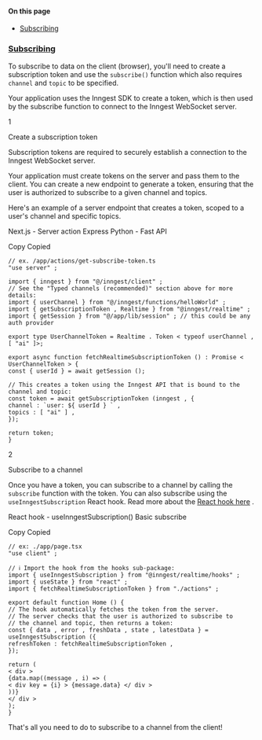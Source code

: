 #### On this page

- [Subscribing](\docs\features\realtime\subscribe#subscribing)

### [Subscribing](\docs\features\realtime\subscribe#subscribing)

To subscribe to data on the client (browser), you'll need to create a subscription token and use the `subscribe()` function which also requires `channel` and `topic` to be specified.

Your application uses the Inngest SDK to create a token, which is then used by the subscribe function to connect to the Inngest WebSocket server.

1

Create a subscription token

Subscription tokens are required to securely establish a connection to the Inngest WebSocket server.

Your application must create tokens on the server and pass them to the client. You can create a new endpoint to generate a token, ensuring that the user is authorized to subscribe to a given channel and topics.

Here's an example of a server endpoint that creates a token, scoped to a user's channel and specific topics.

Next.js - Server action Express Python - Fast API

Copy Copied

```
// ex. /app/actions/get-subscribe-token.ts
"use server" ;

import { inngest } from "@/inngest/client" ;
// See the "Typed channels (recommended)" section above for more details:
import { userChannel } from "@/inngest/functions/helloWorld" ;
import { getSubscriptionToken , Realtime } from "@inngest/realtime" ;
import { getSession } from "@/app/lib/session" ; // this could be any auth provider

export type UserChannelToken = Realtime . Token < typeof userChannel , [ "ai" ]>;

export async function fetchRealtimeSubscriptionToken () : Promise < UserChannelToken > {
const { userId } = await getSession ();

// This creates a token using the Inngest API that is bound to the channel and topic:
const token = await getSubscriptionToken (inngest , {
channel : `user: ${ userId } ` ,
topics : [ "ai" ] ,
});

return token;
}
```

2

Subscribe to a channel

Once you have a token, you can subscribe to a channel by calling the `subscribe` function with the token. You can also subscribe using the `useInngestSubscription` React hook. Read more about the [React hook here](\docs\features\realtime\react-hooks) .

React hook - useInngestSubscription() Basic subscribe

Copy Copied

```
// ex: ./app/page.tsx
"use client" ;

// ℹ️ Import the hook from the hooks sub-package:
import { useInngestSubscription } from "@inngest/realtime/hooks" ;
import { useState } from "react" ;
import { fetchRealtimeSubscriptionToken } from "./actions" ;

export default function Home () {
// The hook automatically fetches the token from the server.
// The server checks that the user is authorized to subscribe to
// the channel and topic, then returns a token:
const { data , error , freshData , state , latestData } = useInngestSubscription ({
refreshToken : fetchRealtimeSubscriptionToken ,
});

return (
< div >
{data.map((message , i) => (
< div key = {i} > {message.data} </ div >
))}
</ div >
);
}
```

That's all you need to do to subscribe to a channel from the client!
